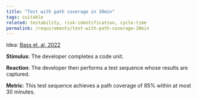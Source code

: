 ```yaml
---
title: "Test with path coverage in 30min"
tags: suitable
related: testability, risk-identification, cycle-time
permalink: /requirements/test-with-path-coverage-30min
---
```


<div class="quality-requirement" markdown="1">

Idea: [Bass et. al, 2022](/references/#bass-swa-practice)
 
**Stimulus**: The developer completes a code unit.

**Reaction**: The developer then performs a test sequence whose results are captured.

**Metric**: This test sequence achieves a path coverage of 85% within at most 30 minutes.


</div><br>




